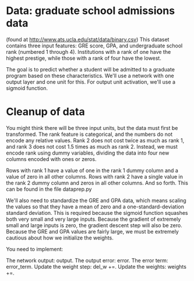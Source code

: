# Data: graduate school admissions data 
(found at http://www.ats.ucla.edu/stat/data/binary.csv) 
This dataset contains three input features: GRE score, GPA, and undergraduate school rank (numbered 1 through 4).
Institutions with a rank of one have the highest prestige, while those with a rank of four have the lowest.

The goal is to predict whether a student will be admitted to a graduate program based on these characteristics. 
We'll use a network with one output layer and one unit for this. For output unit activation, we'll use a sigmoid function.

# Cleanup of data
You might think there will be three input units, but the data must first be transformed. 
The rank feature is categorical, and the numbers do not encode any relative values. 
Rank 2 does not cost twice as much as rank 1, and rank 3 does not cost 1.5 times as much as rank 2. 
Instead, we must encode rank using dummy variables, dividing the data into four new columns encoded with ones or zeros. 

Rows with rank 1 have a value of one in the rank 1 dummy column and a value of zero in all other columns. 
Rows with rank 2 have a single value in the rank 2 dummy column and zeros in all other columns. And so forth.
This can be found in the file dataprep.py

We'll also need to standardize the GRE and GPA data, which means scaling the values so that they have a mean of zero and a one-standard-deviation standard deviation. 
This is required because the sigmoid function squashes both very small and very large inputs.
Because the gradient of extremely small and large inputs is zero, the gradient descent step will also be zero. 
Because the GRE and GPA values are fairly large, we must be extremely cautious about how we initialize the weights.

You need to implement:

The network output: output.
The output error: error.
The error term: error_term.
Update the weight step: del_w +=.
Update the weights: weights +=.













